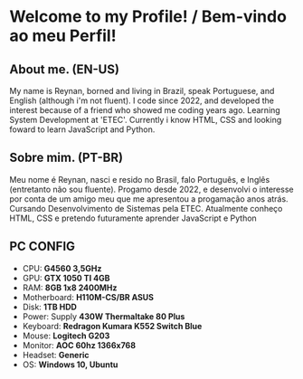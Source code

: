 # Welcome to my Profile! / Bem-vindo ao meu Perfil!
## About me. (EN-US)
My name is Reynan, borned and living in Brazil, speak Portuguese, and English (although i'm not fluent). I code since 2022, and developed the interest because of a friend who showed me coding years ago. Learning System Development at 'ETEC'. Currently i know HTML, CSS and looking foward to learn JavaScript and Python.

## Sobre mim. (PT-BR)
Meu nome é Reynan, nasci e resido no Brasil, falo Português, e Inglês (entretanto não sou fluente). Progamo desde 2022, e desenvolvi o interesse por conta de um amigo meu que me apresentou a progamação anos atrás. Cursando Desenvolvimento de Sistemas pela ETEC. Atualmente conheço HTML, CSS e pretendo futuramente aprender JavaScript e Python

## PC CONFIG
- CPU: **G4560 3,5GHz**
- GPU: **GTX 1050 TI 4GB**
- RAM: **8GB 1x8 2400MHz**
- Motherboard: **H110M-CS/BR ASUS**
- Disk: **1TB HDD**
- Power: Supply **430W Thermaltake 80 Plus**
- Keyboard: **Redragon Kumara K552 Switch Blue** 
- Mouse: **Logitech G203**
- Monitor: **AOC 60hz 1366x768**
- Headset: **Generic**
- OS: **Windows 10, Ubuntu**
